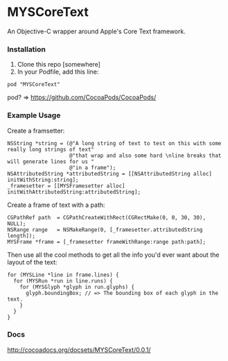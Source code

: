 MYSCoreText
===========

An Objective-C wrapper around Apple's Core Text framework.

### Installation

1. Clone this repo [somewhere]
2. In your Podfile, add this line:
```
pod "MYSCoreText"
```

pod? => https://github.com/CocoaPods/CocoaPods/

### Example Usage

Create a framsetter:

    NSString *string = (@"A long string of text to test on this with some really long strings of text"
                        @"that wrap and also some hard \nline breaks that will generate lines for us "
                        @"in a frame");
    NSAttributedString *attributedString = [[NSAttributedString alloc] initWithString:string];
    _framesetter = [[MYSFramesetter alloc] initWithAttributedString:attributedString];

Create a frame of text with a path:

    CGPathRef path  = CGPathCreateWithRect(CGRectMake(0, 0, 30, 30), NULL);
    NSRange range   = NSMakeRange(0, [_framesetter.attributedString length]);
    MYSFrame *frame = [_framesetter frameWithRange:range path:path];

Then use all the cool methods to get all the info you'd ever want about the layout of the text:

    for (MYSLine *line in frame.lines) {
      for (MYSRun *run in line.runs) {
        for (MYSGlyph *glyph in run.glyphs) {
          glyph.boundingBox; // => The bounding box of each glyph in the text.
        }
      }
    }


### Docs

http://cocoadocs.org/docsets/MYSCoreText/0.0.1/
